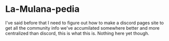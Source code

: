 # La-Mulana-pedia
I've said before that I need to figure out how to make a discord pages site to get
all the community info we've accumilated somewhere better and more centralized than
discord, this is what this is. Nothing here yet though.
